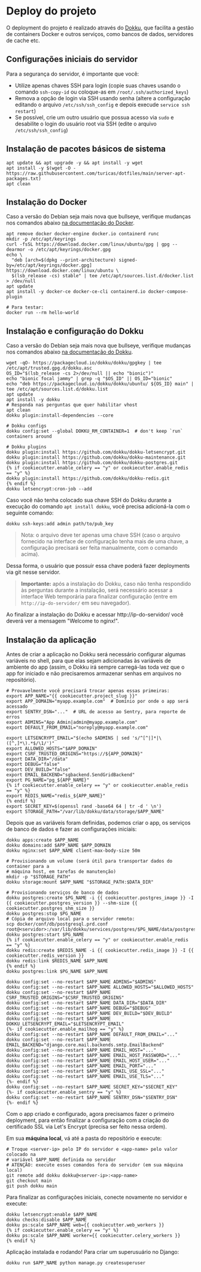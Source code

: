 # Deploy do projeto

O deployment do projeto é realizado através do [Dokku](https://dokku.com/), que
facilita a gestão de containers Docker e outros serviços, como bancos de dados,
servidores de cache etc.

## Configurações iniciais do servidor

Para a segurança do servidor, é importante que você:

- Utilize apenas chaves SSH para login (copie suas chaves usando o comando
  `ssh-copy-id` ou coloque-as em `/root/.ssh/authorized_keys`)
- Remova a opção de login via SSH usando senha (altere a configuração editando
  o arquivo `/etc/ssh/ssh_config` e depois execude `service ssh restart`)
- Se possível, crie um outro usuário que possua acesso via `sudo` e desabilite
  o login do usuário root via SSH (edite o arquivo `/etc/ssh/ssh_config`)


## Instalação de pacotes básicos de sistema

```shell
apt update && apt upgrade -y && apt install -y wget
apt install -y $(wget -O - https://raw.githubusercontent.com/turicas/dotfiles/main/server-apt-packages.txt)
apt clean
```


## Instalação do Docker

Caso a versão do Debian seja mais nova que bullseye, verifique mudanças nos
comandos abaixo [na documentação do
Docker](https://docs.docker.com/engine/install/debian/).

```shell
apt remove docker docker-engine docker.io containerd runc
mkdir -p /etc/apt/keyrings
curl -fsSL https://download.docker.com/linux/ubuntu/gpg | gpg --dearmor -o /etc/apt/keyrings/docker.gpg
echo \
  "deb [arch=$(dpkg --print-architecture) signed-by=/etc/apt/keyrings/docker.gpg] https://download.docker.com/linux/ubuntu \
  $(lsb_release -cs) stable" | tee /etc/apt/sources.list.d/docker.list > /dev/null
apt update
apt install -y docker-ce docker-ce-cli containerd.io docker-compose-plugin

# Para testar:
docker run --rm hello-world
```

## Instalação e configuração do Dokku

Caso a versão do Debian seja mais nova que bullseye, verifique mudanças nos
comandos abaixo [na documentação do
Dokku](https://dokku.com/docs/getting-started/install/debian/).

```shell
wget -qO- https://packagecloud.io/dokku/dokku/gpgkey | tee /etc/apt/trusted.gpg.d/dokku.asc
OS_ID="$(lsb_release -cs 2>/dev/null || echo "bionic")"
echo "bionic focal jammy" | grep -q "$OS_ID" || OS_ID="bionic"
echo "deb https://packagecloud.io/dokku/dokku/ubuntu/ ${OS_ID} main" | tee /etc/apt/sources.list.d/dokku.list
apt update
apt install -y dokku
# Responda nas perguntas que quer habilitar vhost
apt clean
dokku plugin:install-dependencies --core

# Dokku configs
dokku config:set --global DOKKU_RM_CONTAINER=1  # don't keep `run` containers around

# Dokku plugins
dokku plugin:install https://github.com/dokku/dokku-letsencrypt.git
dokku plugin:install https://github.com/dokku/dokku-maintenance.git
dokku plugin:install https://github.com/dokku/dokku-postgres.git
{% if cookiecutter.enable_celery == "y" or cookiecutter.enable_redis == "y" %}
dokku plugin:install https://github.com/dokku/dokku-redis.git
{% endif %}
dokku letsencrypt:cron-job --add
```

Caso você não tenha colocado sua chave SSH do Dokku durante a execução do
comando `apt install dokku`, você precisa adicioná-la com o seguinte comando:

```shell
dokku ssh-keys:add admin path/to/pub_key
```

> Nota: o arquivo deve ter apenas uma chave SSH (caso o arquivo fornecido na
> interface de configuração tenha mais de uma chave, a configuração precisará
> ser feita manualmente, com o comando acima).

Dessa forma, o usuário que possuir essa chave poderá fazer deployments via git
nesse servidor.

> **Importante:** após a instalação do Dokku, caso não tenha respondido às
> perguntas durante a instalação, será necessário acessar a interface Web
> temporária para finalizar configuração (entre em `http://ip-do-servidor/` em
> seu navegador).

Ao finalizar a instalação do Dokku e acessar http://ip-do-servidor/ você deverá
ver a mensagem "Welcome to nginx!".


## Instalação da aplicação

Antes de criar a aplicação no Dokku será necessário configurar algumas
variáveis no shell, para que elas sejam adicionadas às variáveis de ambiente do
app (assim, o Dokku irá sempre carregá-las toda vez que o app for iniciado e
não precisaremos armazenar senhas em arquivos no repositório).

```shell
# Provavelmente você precisará trocar apenas essas primeiras:
export APP_NAME="{{ cookiecutter.project_slug }}"
export APP_DOMAIN="myapp.example.com"  # Domínio por onde o app será acessado
export SENTRY_DSN="..."  # URL de acesso ao Sentry, para reporte de erros
export ADMINS="App Admin|admin@myapp.example.com"
export DEFAULT_FROM_EMAIL="noreply@myapp.example.com"

export LETSENCRYPT_EMAIL="$(echo $ADMINS | sed 's/^[^|]*|\([^,]*\).*$/\1/')"
export ALLOWED_HOSTS="$APP_DOMAIN"
export CSRF_TRUSTED_ORIGINS="https://${APP_DOMAIN}"
export DATA_DIR="/data"
export DEBUG="false"
export DEV_BUILD="false"
export EMAIL_BACKEND="sgbackend.SendGridBackend"
export PG_NAME="pg_${APP_NAME}"
{% if cookiecutter.enable_celery == "y" or cookiecutter.enable_redis == "y" %}
export REDIS_NAME="redis_${APP_NAME}"
{% endif %}
export SECRET_KEY=$(openssl rand -base64 64 | tr -d ' \n')
export STORAGE_PATH="/var/lib/dokku/data/storage/$APP_NAME"
```

Depois que as variáveis foram definidas, podemos criar o app, os serviços de
banco de dados e fazer as configurações iniciais:

```shell
dokku apps:create $APP_NAME
dokku domains:add $APP_NAME $APP_DOMAIN
dokku nginx:set $APP_NAME client-max-body-size 50m

# Provisionando um volume (será útil para transportar dados do container para a
# máquina host, em tarefas de manutenção)
mkdir -p "$STORAGE_PATH"
dokku storage:mount $APP_NAME "$STORAGE_PATH:$DATA_DIR"

# Provisionando serviços de banco de dados
dokku postgres:create $PG_NAME -i {{ cookiecutter.postgres_image }} -I {{ cookiecutter.postgres_version }} --shm-size {{ cookiecutter.postgres_shm_size }}
dokku postgres:stop $PG_NAME
# Cópia de arquivo local para o servidor remoto:
scp docker/conf/db/postgresql.prd.conf root@<servidor>:/var/lib/dokku/services/postgres/$PG_NAME/data/postgresql.conf
dokku postgres:start $PG_NAME
{% if cookiecutter.enable_celery == "y" or cookiecutter.enable_redis == "y" %}
dokku redis:create $REDIS_NAME -i {{ cookiecutter.redis_image }} -I {{ cookiecutter.redis_version }}
dokku redis:link $REDIS_NAME $APP_NAME
{% endif %}
dokku postgres:link $PG_NAME $APP_NAME

dokku config:set --no-restart $APP_NAME ADMINS="$ADMINS"
dokku config:set --no-restart $APP_NAME ALLOWED_HOSTS="$ALLOWED_HOSTS"
dokku config:set --no-restart $APP_NAME CSRF_TRUSTED_ORIGINS="$CSRF_TRUSTED_ORIGINS"
dokku config:set --no-restart $APP_NAME DATA_DIR="$DATA_DIR"
dokku config:set --no-restart $APP_NAME DEBUG="$DEBUG"
dokku config:set --no-restart $APP_NAME DEV_BUILD="$DEV_BUILD"
dokku config:set --no-restart $APP_NAME DOKKU_LETSENCRYPT_EMAIL="$LETSENCRYPT_EMAIL"
{%- if cookiecutter.enable_mailhog == "y" %}
dokku config:set --no-restart $APP_NAME DEFAULT_FROM_EMAIL="..."
dokku config:set --no-restart $APP_NAME EMAIL_BACKEND="django.core.mail.backends.smtp.EmailBackend"
dokku config:set --no-restart $APP_NAME EMAIL_HOST="..."
dokku config:set --no-restart $APP_NAME EMAIL_HOST_PASSWORD="..."
dokku config:set --no-restart $APP_NAME EMAIL_HOST_USER="..."
dokku config:set --no-restart $APP_NAME EMAIL_PORT="..."
dokku config:set --no-restart $APP_NAME EMAIL_USE_SSL="..."
dokku config:set --no-restart $APP_NAME EMAIL_USE_TLS="..."
{%- endif %}
dokku config:set --no-restart $APP_NAME SECRET_KEY="$SECRET_KEY"
{%- if cookiecutter.enable_sentry == "y" %}
dokku config:set --no-restart $APP_NAME SENTRY_DSN="$SENTRY_DSN"
{%- endif %}
```

Com o app criado e configurado, agora precisamos fazer o primeiro deployment,
para então finalizar a configuração com a criação do certificado SSL via Let's
Encrypt (precisa ser feito nessa ordem).

Em sua **máquina local**, vá até a pasta do repositório e execute:

```shell
# Troque <server-ip> pelo IP do servidor e <app-name> pelo valor colocado na
# variável $APP_NAME definida no servidor
# ATENÇÃO: execute esses comandos fora do servidor (em sua máquina local)
git remote add dokku dokku@<server-ip>:<app-name>
git checkout main
git push dokku main
```

Para finalizar as configurações iniciais, conecte novamente no servidor e
execute:

```shell
dokku letsencrypt:enable $APP_NAME
dokku checks:disable $APP_NAME
dokku ps:scale $APP_NAME web={{ cookiecutter.web_workers }}
{% if cookiecutter.enable_celery == "y" %}
dokku ps:scale $APP_NAME worker={{ cookiecutter.celery_workers }}
{% endif %}
```

Aplicação instalada e rodando! Para criar um superusuário no Django:

```shell
dokku run $APP_NAME python manage.py createsuperuser
```
